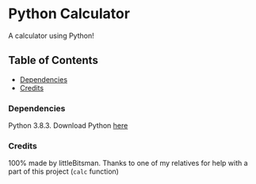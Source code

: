 # Python Calculator
A calculator using Python!
## Table of Contents
* [Dependencies](#dependencies)
* [Credits](#credits)

### Dependencies
Python 3.8.3. Download Python [here](https://python.org)

### Credits
100% made by littleBitsman. Thanks to one of my relatives for help with a part of this project (`calc` function)
